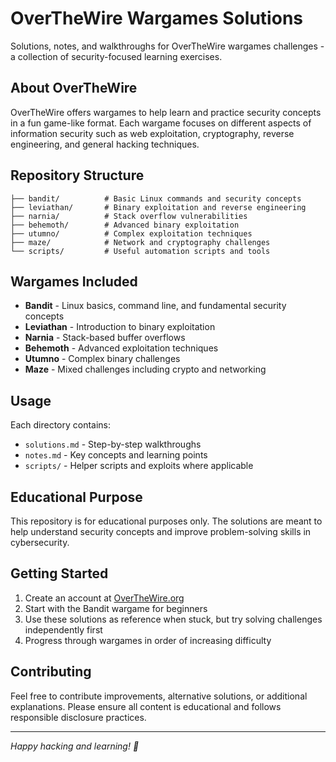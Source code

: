 # OverTheWire Wargames Solutions

Solutions, notes, and walkthroughs for OverTheWire wargames challenges - a collection of security-focused learning exercises.

## About OverTheWire

OverTheWire offers wargames to help learn and practice security concepts in a fun game-like format. Each wargame focuses on different aspects of information security such as web exploitation, cryptography, reverse engineering, and general hacking techniques.

## Repository Structure

```
├── bandit/          # Basic Linux commands and security concepts
├── leviathan/       # Binary exploitation and reverse engineering
├── narnia/          # Stack overflow vulnerabilities
├── behemoth/        # Advanced binary exploitation
├── utumno/          # Complex exploitation techniques
├── maze/            # Network and cryptography challenges
└── scripts/         # Useful automation scripts and tools
```

## Wargames Included

- **Bandit** - Linux basics, command line, and fundamental security concepts
- **Leviathan** - Introduction to binary exploitation
- **Narnia** - Stack-based buffer overflows
- **Behemoth** - Advanced exploitation techniques
- **Utumno** - Complex binary challenges
- **Maze** - Mixed challenges including crypto and networking

## Usage

Each directory contains:
- `solutions.md` - Step-by-step walkthroughs
- `notes.md` - Key concepts and learning points
- `scripts/` - Helper scripts and exploits where applicable

## Educational Purpose

This repository is for educational purposes only. The solutions are meant to help understand security concepts and improve problem-solving skills in cybersecurity.

## Getting Started

1. Create an account at [OverTheWire.org](https://overthewire.org)
2. Start with the Bandit wargame for beginners
3. Use these solutions as reference when stuck, but try solving challenges independently first
4. Progress through wargames in order of increasing difficulty

## Contributing

Feel free to contribute improvements, alternative solutions, or additional explanations. Please ensure all content is educational and follows responsible disclosure practices.

---

*Happy hacking and learning! 🚀*
